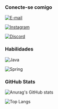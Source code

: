 ### Conecte-se comigo

[![E-mail](https://img.shields.io/badge/-Email-000?style=for-the-badge&logo=microsoft-outlook&logoColor=007BFF)](mailto:leebbarross@gmail.com)

[![Instagram](https://img.shields.io/badge/-Instagram-%23E4405F?style=for-the-badge&logo=instagram&logoColor=white)](https://www.instagram.com/leonardobrrs/)

[![Discord](https://img.shields.io/badge/Discord-7289DA?style=for-the-badge&logo=discord&logoColor=white)](https://discord.com/channels/@bomberlee#3947/)

### Habilidades

![Java](https://img.shields.io/badge/java-%23ED8B00.svg?style=for-the-badge&logo=openjdk&logoColor=white)

![Spring](https://img.shields.io/badge/spring-%236DB33F.svg?style=for-the-badge&logo=spring&logoColor=white)

### GitHub Stats

![Anurag's GitHub stats](https://github-readme-stats.vercel.app/api?username=leonardobrrs&show_icons=true&theme=dark)

![Top Langs](https://github-readme-stats.vercel.app/api/top-langs/?username=leonardobrrs&layout=compact&theme=dark)
